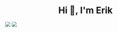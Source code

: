 <h1 align="center">Hi 👋, I'm Erik</h1>

<picture>
<source
  srcset="https://github-readme-stats.vercel.app/api?username=shootex&count_private=true&show_icons=true&theme=github_dark"
  media="(prefers-color-scheme: dark)"
/>
<source
  srcset="https://github-readme-stats.vercel.app/api?username=shootex&count_private=true&show_icons=true"
  media="(prefers-color-scheme: light), (prefers-color-scheme: no-preference)"
/>
<img src="https://github-readme-stats.vercel.app/api?username=shootex&count_private=true&show_icons=true" />
</picture>

<picture>
<source
  srcset="https://github-readme-stats.vercel.app/api/top-langs/?username=shootex&theme=github_dark&hide=javascript,css"
  media="(prefers-color-scheme: dark)"
/>
<source
  srcset="https://github-readme-stats.vercel.app/api/top-langs/?username=shootex&hide=dart,css,javascript"
  media="(prefers-color-scheme: light), (prefers-color-scheme: no-preference)"
/>
<img src="https://github-readme-stats.vercel.app//api/top-langs/?username=shootex&hide=dart,css,javascript" />
</picture>
